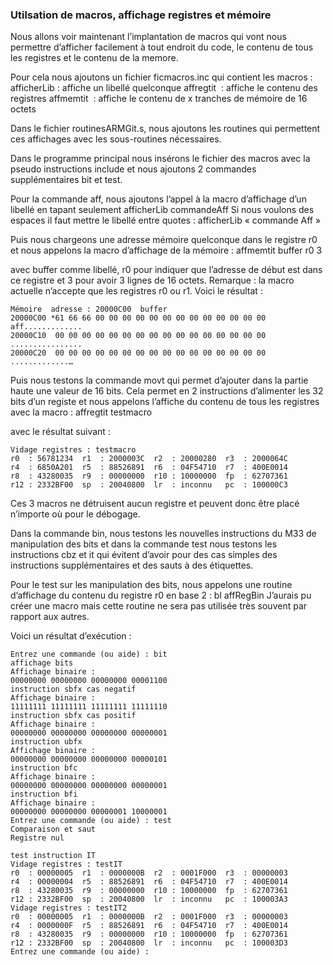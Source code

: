 ### Utilsation de macros, affichage registres et mémoire

Nous allons voir maintenant  l’implantation de macros qui vont nous permettre d’afficher facilement à tout endroit du code, le contenu de tous les registres et le contenu de la memore.

Pour cela nous ajoutons un fichier ficmacros.inc qui contient les macros :
afficherLib :  affiche un libellé quelconque
affregtit   :  affiche le contenu des registres
affmemtit   :  affiche le contenu de x tranches de mémoire de 16 octets

Dans le fichier  routinesARMGit.s, nous ajoutons les routines qui permettent ces affichages avec les sous-routines nécessaires.

Dans le programme principal nous insérons le fichier des macros avec la pseudo instructions include et nous ajoutons 2 commandes supplémentaires bit et test.

Pour la commande aff, nous ajoutons l’appel à la macro d’affichage d’un libellé en tapant seulement 
afficherLib commandeAff
Si nous voulons des espaces il faut mettre le libellé entre quotes :
afficherLib « commande Aff »

Puis nous chargeons une adresse mémoire quelconque dans le registre r0 et nous appelons la macro d’affichage de la mémoire :
affmemtit buffer r0 3

avec buffer comme libellé, r0 pour indiquer que l’adresse de début est dans ce registre et 3 pour avoir 3 lignes de 16 octets.
Remarque : la macro actuelle n’accepte que les registres r0 ou r1.
Voici le résultat :
```
Mémoire  adresse : 20000C00  buffer
20000C00 *61 66 66 00 00 00 00 00 00 00 00 00 00 00 00 00  aff.............
20000C10  00 00 00 00 00 00 00 00 00 00 00 00 00 00 00 00  ................
20000C20  00 00 00 00 00 00 00 00 00 00 00 00 00 00 00 00  .............…
```

Puis nous testons la commande movt qui permet d’ajouter dans la partie haute une valeur de 16 bits. Cela permet en 2 instructions d’alimenter les 32 bits d’un registe et nous appelons l’affiche du contenu de tous les registres avec la macro :
affregtit testmacro

avec le résultat suivant :
```
Vidage registres : testmacro
r0  : 56781234  r1  : 2000003C  r2  : 20000280  r3  : 2000064C
r4  : 6850A201  r5  : 88526891  r6  : 04F54710  r7  : 400E0014
r8  : 43280035  r9  : 00000000  r10 : 10000000  fp  : 62707361
r12 : 2332BF00  sp  : 20040800  lr  : inconnu   pc  : 100000C3
```

Ces 3 macros ne détruisent aucun registre et peuvent donc être placé n’importe où pour le  débogage.

Dans la commande bin, nous testons les nouvelles instructions du M33 de manipulation des bits et dans la commande test nous testons les instructions cbz  et it qui évitent d’avoir pour des cas simples des instructions supplémentaires et des sauts à des étiquettes.

Pour le test sur les manipulation des bits, nous appelons une routine d’affichage du contenu du registre r0 en base 2 : bl affRegBin
J’aurais pu créer une macro mais cette routine ne sera pas utilisée très souvent par rapport aux autres.

Voici un résultat d’exécution :
```
Entrez une commande (ou aide) : bit
affichage bits
Affichage binaire :
00000000 00000000 00000000 00001100
instruction sbfx cas negatif
Affichage binaire :
11111111 11111111 11111111 11111110
instruction sbfx cas positif
Affichage binaire :
00000000 00000000 00000000 00000001
instruction ubfx
Affichage binaire :
00000000 00000000 00000000 00000101
instruction bfc
Affichage binaire :
00000000 00000000 00000000 00000001
instruction bfi
Affichage binaire :
00000000 00000000 00000001 10000001
Entrez une commande (ou aide) : test
Comparaison et saut
Registre nul

test instruction IT
Vidage registres : testIT
r0  : 00000005  r1  : 0000000B  r2  : 0001F000  r3  : 00000003
r4  : 00000004  r5  : 88526891  r6  : 04F54710  r7  : 400E0014
r8  : 43280035  r9  : 00000000  r10 : 10000000  fp  : 62707361
r12 : 2332BF00  sp  : 20040800  lr  : inconnu   pc  : 100003A3
Vidage registres : testIT2
r0  : 00000005  r1  : 0000000B  r2  : 0001F000  r3  : 00000003
r4  : 0000000F  r5  : 88526891  r6  : 04F54710  r7  : 400E0014
r8  : 43280035  r9  : 00000000  r10 : 10000000  fp  : 62707361
r12 : 2332BF00  sp  : 20040800  lr  : inconnu   pc  : 100003D3
Entrez une commande (ou aide) :

```
